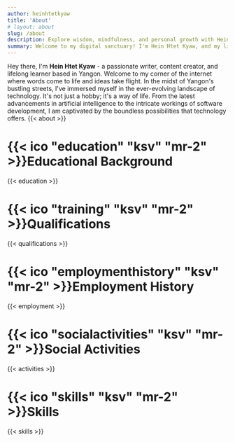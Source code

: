 ```yaml
---
author: heinhtetkyaw
title: 'About'
# layout: about
slug: /about
description: Explore wisdom, mindfulness, and personal growth with Hein Htet Kyaw. Your journey to a more meaningful life starts here.
summary: Welcome to my digital sanctuary! I'm Hein Htet Kyaw, and my life's greatest passion is sharing wisdom. I hail from Yangon, where my journey of exploration and enlightenment began. From a young age, I've been captivated by the timeless pursuit of knowledge and the profound insights that emerge from it.
---
```


Hey there, I'm **Hein Htet Kyaw** - a passionate writer, content creator, and lifelong learner based in Yangon. Welcome to my corner of the internet where words come to life and ideas take flight. In the midst of Yangon's bustling streets, I've immersed myself in the ever-evolving landscape of technology. It's not just a hobby; it's a way of life. From the latest advancements in artificial intelligence to the intricate workings of software development, I am captivated by the boundless possibilities that technology offers.
{{< about >}}

# {{< ico "education" "ksv" "mr-2" >}}**Educational Background**

{{< education >}}

# {{< ico "training" "ksv" "mr-2" >}}**Qualifications**

{{< qualifications >}}

# {{< ico "employmenthistory" "ksv" "mr-2" >}}**Employment History**

{{< employment >}}

# {{< ico "socialactivities" "ksv" "mr-2" >}}**Social Activities**

{{< activities >}}

# {{< ico "skills" "ksv" "mr-2" >}}**Skills**

{{< skills >}}
